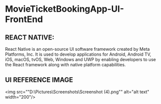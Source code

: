 # MovieTicketBookingApp-UI-FrontEnd

## REACT NATIVE:
React Native is an open-source UI software framework created by Meta Platforms, Inc. It is used to develop applications for Android, Android TV, iOS, macOS, tvOS, Web, Windows and UWP by enabling developers to use the React framework along with native platform capabilities.
## UI REFERENCE IMAGE
<img src=""D:\Pictures\Screenshots\Screenshot (4).png"" alt="alt text" width="200"/>

